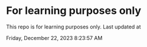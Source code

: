 # For learning purposes only
This repo is for learning purposes only.
Last updated at

Friday, December 22, 2023 8:23:57 AM

